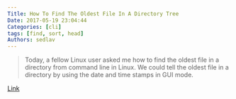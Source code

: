 ```yaml
---
Title: How To Find The Oldest File In A Directory Tree
Date: 2017-05-19 23:04:44
Categories: [cli]
tags: [find, sort, head]
Authors: sedlav
---
```


> Today, a fellow Linux user asked me how to find the oldest file in a directory from command line in Linux. We could tell the oldest file in a directory by using the date and time stamps in GUI mode.

[Link](https://www.ostechnix.com/find-oldest-file-directory-tree-linux/)
